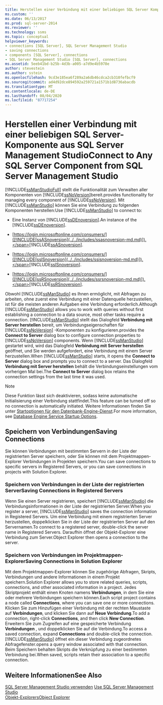 ```yaml
---
title: Herstellen einer Verbindung mit einer beliebigen SQL Server Komponente von SQL Server Management Studio | Microsoft-Dokumentation
ms.custom: ''
ms.date: 06/13/2017
ms.prod: sql-server-2014
ms.reviewer: ''
ms.technology: ssms
ms.topic: conceptual
helpviewer_keywords:
- connections [SQL Server], SQL Server Management Studio
- saving connections
- components [SQL Server], connections
- SQL Server Management Studio [SQL Server], connections
ms.assetid: 5eeb41bd-b25b-4d3b-a005-a7d9e4b5978e
author: stevestein
ms.author: sstein
ms.openlocfilehash: 9cd3e185ea6f289a2a6db46cdca2cb310fefbcf9
ms.sourcegitcommit: ad4d92dce894592a259721a1571b1d8736abacdb
ms.translationtype: MT
ms.contentlocale: de-DE
ms.lasthandoff: 08/04/2020
ms.locfileid: "87717254"
---
```

# <a name="connect-to-any-sql-server-component-from-sql-server-management-studio"></a><span data-ttu-id="b638e-102">Herstellen einer Verbindung mit einer beliebigen SQL Server-Komponente aus SQL Server Management Studio</span><span class="sxs-lookup"><span data-stu-id="b638e-102">Connect to Any SQL Server Component from SQL Server Management Studio</span></span>
  [!INCLUDE[ssManStudioFull](../../includes/ssmanstudiofull-md.md)] <span data-ttu-id="b638e-103">stellt die Funktionalität zum Verwalten aller Komponenten von [!INCLUDE[ssNoVersion](../../includes/ssnoversion-md.md)]bereit.</span><span class="sxs-lookup"><span data-stu-id="b638e-103">provides functionality for managing every component of [!INCLUDE[ssNoVersion](../../includes/ssnoversion-md.md)].</span></span> <span data-ttu-id="b638e-104">Mit [!INCLUDE[ssManStudio](../../includes/ssmanstudio-md.md)] können Sie eine Verbindung zu folgenden Komponenten herstellen:</span><span class="sxs-lookup"><span data-stu-id="b638e-104">Use [!INCLUDE[ssManStudio](../../includes/ssmanstudio-md.md)] to connect to:</span></span>  
  
-   <span data-ttu-id="b638e-105">Eine Instanz von [!INCLUDE[ssDEnoversion](../../includes/ssdenoversion-md.md)].</span><span class="sxs-lookup"><span data-stu-id="b638e-105">An instance of the [!INCLUDE[ssDEnoversion](../../includes/ssdenoversion-md.md)].</span></span>  
  
-   <span data-ttu-id="b638e-106">[https://login.microsoftonline.com/consumers/]([!INCLUDE[ssASnoversion](../../includes/ssasnoversion-md.md)]).</span><span class="sxs-lookup"><span data-stu-id="b638e-106">[!INCLUDE[ssASnoversion](../../includes/ssasnoversion-md.md)].</span></span>  
  
-   <span data-ttu-id="b638e-107">[https://login.microsoftonline.com/consumers/]([!INCLUDE[ssISnoversion](../../includes/ssisnoversion-md.md)]).</span><span class="sxs-lookup"><span data-stu-id="b638e-107">[!INCLUDE[ssISnoversion](../../includes/ssisnoversion-md.md)].</span></span>  
  
-   <span data-ttu-id="b638e-108">[https://login.microsoftonline.com/consumers/]([!INCLUDE[ssRSnoversion](../../includes/ssrsnoversion-md.md)]).</span><span class="sxs-lookup"><span data-stu-id="b638e-108">[!INCLUDE[ssRSnoversion](../../includes/ssrsnoversion-md.md)].</span></span>  
  
 <span data-ttu-id="b638e-109">Obwohl [!INCLUDE[ssManStudio](../../includes/ssmanstudio-md.md)] es Ihnen ermöglicht, mit Abfragen zu arbeiten, ohne zuerst eine Verbindung mit einer Datenquelle herzustellen, ist für die meisten anderen Aufgaben eine Verbindung erforderlich.</span><span class="sxs-lookup"><span data-stu-id="b638e-109">Although [!INCLUDE[ssManStudio](../../includes/ssmanstudio-md.md)] allows you to work with queries without first establishing a connection to a data source, most other tasks require a connection.</span></span> [!INCLUDE[ssManStudio](../../includes/ssmanstudio-md.md)] <span data-ttu-id="b638e-110">stellt das Dialogfeld **Verbindung mit Server herstellen** bereit, um Verbindungseigenschaften für [!INCLUDE[ssNoVersion](../../includes/ssnoversion-md.md)] -Komponenten zu konfigurieren.</span><span class="sxs-lookup"><span data-stu-id="b638e-110">provides the **Connect to Server** dialog box to configure connection properties to [!INCLUDE[ssNoVersion](../../includes/ssnoversion-md.md)] components.</span></span> <span data-ttu-id="b638e-111">Wenn [!INCLUDE[ssManStudio](../../includes/ssmanstudio-md.md)] gestartet wird, wird das Dialogfeld **Verbindung mit Server herstellen** geöffnet, und Sie werden aufgefordert, eine Verbindung mit einem Server herzustellen.</span><span class="sxs-lookup"><span data-stu-id="b638e-111">When [!INCLUDE[ssManStudio](../../includes/ssmanstudio-md.md)] starts, it opens the **Connect to Server** dialog box and prompts you to connect to a server.</span></span> <span data-ttu-id="b638e-112">Das Dialogfeld **Verbindung mit Server herstellen** behält die Verbindungseinstellungen vom vorherigen Mal bei.</span><span class="sxs-lookup"><span data-stu-id="b638e-112">The **Connect to Server** dialog box retains the connection settings from the last time it was used.</span></span>  
  
> [!NOTE]  
>  <span data-ttu-id="b638e-113">Diese Funktion lässt sich deaktivieren, sodass keine automatische Initialisierung einer Verbindung stattfindet.</span><span class="sxs-lookup"><span data-stu-id="b638e-113">This feature can be turned off so no connection is automatically initiated.</span></span> <span data-ttu-id="b638e-114">Weitere Informationen finden Sie unter [Startoptionen für den Datenbank-Engine-Dienst](../../database-engine/configure-windows/database-engine-service-startup-options.md).</span><span class="sxs-lookup"><span data-stu-id="b638e-114">For more information, see [Database Engine Service Startup Options](../../database-engine/configure-windows/database-engine-service-startup-options.md).</span></span>  
  
## <a name="saving-connections"></a><span data-ttu-id="b638e-115">Speichern von Verbindungen</span><span class="sxs-lookup"><span data-stu-id="b638e-115">Saving Connections</span></span>  
 <span data-ttu-id="b638e-116">Sie können Verbindungen mit bestimmten Servern in der Liste der registrierten Server speichern, oder Sie können mit dem Projektmappen-Explorer Verbindungen in Projekten speichern.</span><span class="sxs-lookup"><span data-stu-id="b638e-116">You can save connections to specific servers in Registered Servers, or you can save connections in projects with Solution Explorer.</span></span>  
  
### <a name="saving-connections-in-registered-servers"></a><span data-ttu-id="b638e-117">Speichern von Verbindungen in der Liste der registrierten Server</span><span class="sxs-lookup"><span data-stu-id="b638e-117">Saving Connections in Registered Servers</span></span>  
 <span data-ttu-id="b638e-118">Wenn Sie einen Server registrieren, speichert [!INCLUDE[ssManStudio](../../includes/ssmanstudio-md.md)] die Verbindungsinformationen in der Liste der registrierten Server.</span><span class="sxs-lookup"><span data-stu-id="b638e-118">When you register a server, [!INCLUDE[ssManStudio](../../includes/ssmanstudio-md.md)] saves the connection information in Registered Servers.</span></span> <span data-ttu-id="b638e-119">Um eine Verbindung mit einem registrierten Server herzustellen, doppelklicken Sie in der Liste der registrierten Server auf den Servernamen.</span><span class="sxs-lookup"><span data-stu-id="b638e-119">To connect to a registered server, double-click the server name in Registered Servers.</span></span> <span data-ttu-id="b638e-120">Daraufhin öffnet der Objekt-Explorer eine Verbindung zum Server.</span><span class="sxs-lookup"><span data-stu-id="b638e-120">Object Explorer then opens a connection to the server.</span></span>  
  
### <a name="saving-connections-in-solution-explorer"></a><span data-ttu-id="b638e-121">Speichern von Verbindungen im Projektmappen-Explorer</span><span class="sxs-lookup"><span data-stu-id="b638e-121">Saving Connections in Solution Explorer</span></span>  
 <span data-ttu-id="b638e-122">Mit dem Projektmappen-Explorer können Sie zugehörige Abfragen, Skripts, Verbindungen und andere Informationen in einem Projekt speichern.</span><span class="sxs-lookup"><span data-stu-id="b638e-122">Solution Explorer allows you to store related queries, scripts, connections, and other associated information in a project.</span></span> <span data-ttu-id="b638e-123">Jedes Skriptprojekt enthält einen Knoten namens **Verbindungen**, in dem Sie eine oder mehrere Verbindungen speichern können.</span><span class="sxs-lookup"><span data-stu-id="b638e-123">Each script project contains a node called **Connections**, where you can save one or more connections.</span></span> <span data-ttu-id="b638e-124">Klicken Sie zum Hinzufügen einer Verbindung mit der rechten Maustaste auf **Verbindungen**, und klicken Sie dann auf **Neue Verbindung**.</span><span class="sxs-lookup"><span data-stu-id="b638e-124">To add a connection, right-click **Connections**, and then click **New Connection**.</span></span> <span data-ttu-id="b638e-125">Erweitern Sie zum Zugreifen auf eine gespeicherte Verbindung **Verbindungen** , und doppelklicken Sie auf die Verbindung.</span><span class="sxs-lookup"><span data-stu-id="b638e-125">To access a saved connection, expand **Connections** and double-click the connection.</span></span> [!INCLUDE[ssManStudio](../../includes/ssmanstudio-md.md)] <span data-ttu-id="b638e-126">öffnet ein dieser Verbindung zugeordnetes Abfragefenster.</span><span class="sxs-lookup"><span data-stu-id="b638e-126">opens a query window associated with that connection.</span></span> <span data-ttu-id="b638e-127">Beim Speichern behalten Skripts die Verknüpfung zu einer bestimmten Verbindung bei.</span><span class="sxs-lookup"><span data-stu-id="b638e-127">When saved, scripts retain their association to a specific connection.</span></span>  
  
## <a name="see-also"></a><span data-ttu-id="b638e-128">Weitere Informationen</span><span class="sxs-lookup"><span data-stu-id="b638e-128">See Also</span></span>  
 <span data-ttu-id="b638e-129">[SQL Server Management Studio verwenden](../sql-server-management-studio-ssms.md) </span><span class="sxs-lookup"><span data-stu-id="b638e-129">[Use SQL Server Management Studio](../sql-server-management-studio-ssms.md) </span></span>  
 [<span data-ttu-id="b638e-130">Objekt-Explorers</span><span class="sxs-lookup"><span data-stu-id="b638e-130">Object Explorer</span></span>](../object/object-explorer.md)  
  
  
